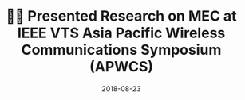 ---
title: 🙋🏻 Presented Research on MEC at IEEE VTS Asia Pacific Wireless Communications Symposium (APWCS)
summary: "<div style='text-align: justify;'>Excited to give a presentation at the 15th IEEE VTS Asia Pacific Wireless Communications Symposium (APWCS 2018) on our work titled “QoS‑aware Fog Computing System: Load Distribution and Task Offloading.”</div>"
date: 2018-08-23
tags:
  - IEEE VTS Presentation
  - Markdown
url_pdf: uploads/kan-apwcs-2018
links:
  - icon: link
    icon_pack: fas
    name: VTS Talk
    url: https://dexterkan.github.io/event/vts/
---